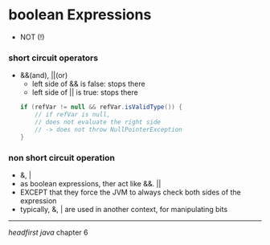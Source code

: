 # boolean Expressions

* NOT (!)



### short circuit operators

* &&(and), ||(or)
    * left side of && is false: stops there
    * left side of || is true: stops there
    ```java
    if (refVar != null && refVar.isValidType()) {
        // if refVar is null,
        // does not evaluate the right side
        // -> does not throw NullPointerException
    }
    ```

### non short circuit operation
* &, |
* as boolean expressions, ther act like &&. ||
* EXCEPT that they force the JVM to always check both sides of the expression
* typically, &, | are used in another context, for manipulating bits


----
*headfirst java* chapter 6
